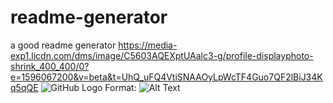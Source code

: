 # readme-generator
a good readme generator
https://media-exp1.licdn.com/dms/image/C5603AQEXptUAalc3-g/profile-displayphoto-shrink_400_400/0?e=1596067200&v=beta&t=UhQ_uFQ4VtiSNAAOyLpWcTF4Guo7QF2lBiJ34Kq5qQE
![GitHub Logo](https://media-exp1.licdn.com/dms/image/C5603AQEXptUAalc3-g/profile-displayphoto-shrink_400_400/0?e=1596067200&v=beta&t=UhQ_uFQ4VtiSNAAOyLpWcTF4Guo7QF2lBiJ34Kq5qQE)
Format: ![Alt Text](url)
